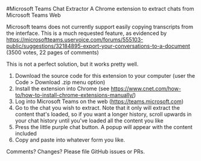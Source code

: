 #Microsoft Teams Chat Extractor
 A Chrome extension to extract chats from Microsoft Teams Web

Microsoft teams does not currently support easily copying transcripts from the interface. This is a much requested feature, as evidenced by https://microsoftteams.uservoice.com/forums/555103-public/suggestions/32184895-export-your-conversations-to-a-document (3500 votes, 22 pages of comments)

This is not a perfect solution, but it works pretty well.

1. Download the source code for this extension to your computer (user the Code > Download .zip menu option)
2. Install the extension into Chrome (see https://www.cnet.com/how-to/how-to-install-chrome-extensions-manually/)
3. Log into Microsoft Teams on the web (https://teams.microsoft.com)
4. Go to the chat you wish to extract. Note that it only will extract the content that's loaded, so if you want a longer history, scroll upwards in your chat history until you've loaded all the content you like
5. Press the little purple chat button. A popup will appear with the content included
6. Copy and paste into whatever form you like.

Comments? Changes? Please file GitHub issues or PRs.
